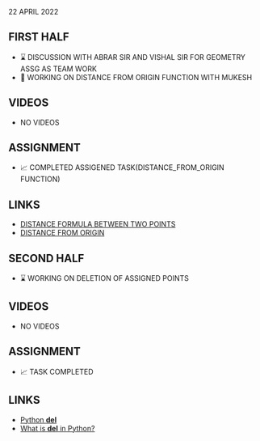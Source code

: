 22 	APRIL 2022

## FIRST HALF

- ⌛ DISCUSSION WITH ABRAR SIR AND VISHAL SIR FOR GEOMETRY ASSG AS TEAM WORK
- 🚧 WORKING ON DISTANCE FROM ORIGIN FUNCTION WITH MUKESH

## VIDEOS

- NO VIDEOS

## ASSIGNMENT 

- 📈 COMPLETED ASSIGENED TASK(DISTANCE_FROM_ORIGIN FUNCTION)

## LINKS

- [DISTANCE FORMULA BETWEEN TWO POINTS](https://www.khanacademy.org/math/geometry/hs-geo-analytic-geometry/hs-geo-distance-and-midpoints/v/distance-formula#:~:text=Learn%20how%20to%20find%20the,distance%20between%20any%20two%20points.)
- [DISTANCE FROM ORIGIN](https://www.whitman.edu/mathematics/calculus_online/section01.02.html#:~:text=As%20a%20special%20case%20of,%2By2%3Dr2.)

## SECOND HALF

- ⌛ WORKING ON DELETION OF ASSIGNED POINTS

## VIDEOS

- NO VIDEOS

## ASSIGNMENT

- 📈 TASK COMPLETED

## LINKS

- [Python __del__](https://www.pythontutorial.net/python-oop/python-__del__/)
- [What is __del__ in Python?](https://pencilprogrammer.com/__del__-in-python/)